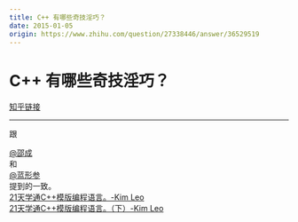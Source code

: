 ```yaml
---
title: C++ 有哪些奇技淫巧？
date: 2015-01-05
origin: https://www.zhihu.com/question/27338446/answer/36529519
---
```

# C++ 有哪些奇技淫巧？

[知乎链接](https://www.zhihu.com/question/27338446/answer/36529519)

---------

<span class="RichText ztext CopyrightRichText-richText" itemprop="text">跟 <span><span class="UserLink"><div class="Popover"><div id="Popover11-toggle" aria-haspopup="true" aria-expanded="false" aria-owns="Popover11-content"><a class="UserLink-link" data-za-detail-view-element_name="User" target="_blank" href="//www.zhihu.com/people/2d8f51b6523e01a8529606f466d98198">@邵成</a></div></div></span></span> 和 <span><span class="UserLink"><div class="Popover"><div id="Popover12-toggle" aria-haspopup="true" aria-expanded="false" aria-owns="Popover12-content"><a class="UserLink-link" data-za-detail-view-element_name="User" target="_blank" href="//www.zhihu.com/people/b7822d554cfe3ed3118815a0339fe4c3">@蓝形参</a></div></div></span></span> 提到的一致。<br><a href="https://link.zhihu.com/?target=http%3A//blog.kimleo.net/post/46977_4f86f38" class=" wrap external" target="_blank" rel="nofollow noreferrer" data-za-detail-view-id="1043">21天学通C++模版编程语言。-Kim Leo</a><br><a class=" wrap external" href="https://link.zhihu.com/?target=http%3A//blog.kimleo.net/post/46977_509271f" target="_blank" rel="nofollow noreferrer" data-za-detail-view-id="1043">21天学通C++模版编程语言。（下）-Kim Leo</a></span>